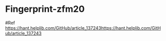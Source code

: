 # Fingerprint-zfm20

#Ref
https://hant.helplib.com/GitHub/article_137243https://hant.helplib.com/GitHub/article_137243
